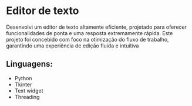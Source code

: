 # Editor de texto
Desenvolvi um editor de texto altamente eficiente, projetado para oferecer funcionalidades de ponta e uma resposta extremamente rápida. Este projeto foi concebido com foco na otimização do fluxo de trabalho, garantindo uma experiência de edição fluida e intuitiva

## Linguagens:

- Python
- Tkinter
- Text widget
- Threading
